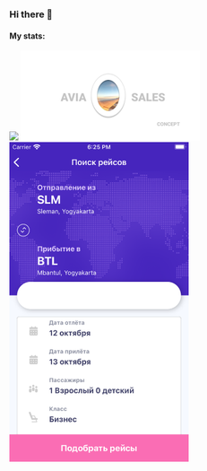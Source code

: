 ### Hi there 👋
#### My stats:
<img src="https://github-readme-stats.vercel.app/api?username=adevelopers&show_icons=true&title_color=fff&icon_color=79ff97&text_color=9f9f9f&bg_color=151515" />


<img src="https://github.com/adevelopers/AviasalesConcept/blob/main/aviasales-concept.png" width="320" />
<img src="flights.png" width="320" />


